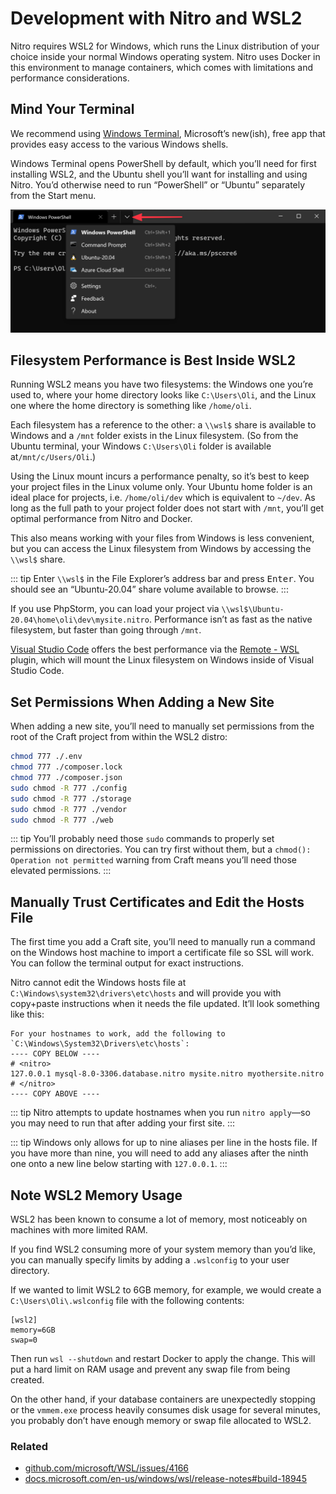 # Development with Nitro and WSL2

Nitro requires WSL2 for Windows, which runs the Linux distribution of your choice inside your normal Windows operating system. Nitro uses Docker in this environment to manage containers, which comes with limitations and performance considerations.

## Mind Your Terminal

We recommend using [Windows Terminal](https://www.microsoft.com/en-us/p/windows-terminal/9n0dx20hk701), Microsoft’s new(ish), free app that provides easy access to the various Windows shells.

Windows Terminal opens PowerShell by default, which you’ll need for first installing WSL2, and the Ubuntu shell you’ll want for installing and using Nitro. You’d otherwise need to run “PowerShell” or “Ubuntu” separately from the Start menu.

![Dropdown menu for convenient shell selection in Windows Terminal](./images/windows-terminal-shell-selection.png)

## Filesystem Performance is Best Inside WSL2

Running WSL2 means you have two filesystems: the Windows one you’re used to, where your home directory looks like `C:\Users\Oli`, and the Linux one where the home directory is something like `/home/oli`.

Each filesystem has a reference to the other: a `\\wsl$` share is available to Windows and a `/mnt` folder exists in the Linux filesystem. (So from the Ubuntu terminal, your Windows `C:\Users\Oli` folder is available at`/mnt/c/Users/Oli`.)

Using the Linux mount incurs a performance penalty, so it’s best to keep your project files in the Linux volume only. Your Ubuntu home folder is an ideal place for projects, i.e. `/home/oli/dev` which is equivalent to `~/dev`. As long as the full path to your project folder does not start with `/mnt`, you’ll get optimal performance from Nitro and Docker.

This also means working with your files from Windows is less convenient, but you can access the Linux filesystem from Windows by accessing the `\\wsl$` share.

::: tip
Enter `\\wsl$` in the File Explorer’s address bar and press <kbd>Enter</kbd>. You should see an “Ubuntu-20.04” share volume available to browse.
:::

If you use PhpStorm, you can load your project via `\\wsl$\Ubuntu-20.04\home\oli\dev\mysite.nitro`. Performance isn’t as fast as the native filesystem, but faster than going through `/mnt`.

[Visual Studio Code](https://code.visualstudio.com/) offers the best performance via the [Remote - WSL](https://code.visualstudio.com/docs/remote/wsl) plugin, which will mount the Linux filesystem on Windows inside of Visual Studio Code.

## Set Permissions When Adding a New Site

When adding a new site, you’ll need to manually set permissions from the root of the Craft project from within the WSL2 distro:

```sh
chmod 777 ./.env
chmod 777 ./composer.lock
chmod 777 ./composer.json
sudo chmod -R 777 ./config
sudo chmod -R 777 ./storage
sudo chmod -R 777 ./vendor
sudo chmod -R 777 ./web
```

::: tip
You’ll probably need those `sudo` commands to properly set permissions on directories. You can try first without them, but a `chmod(): Operation not permitted` warning from Craft means you’ll need those elevated permissions.
:::

## Manually Trust Certificates and Edit the Hosts File

The first time you add a Craft site, you’ll need to manually run a command on the Windows host machine to import a certificate file so SSL will work. You can follow the terminal output for exact instructions.

Nitro cannot edit the Windows hosts file at `C:\Windows\system32\drivers\etc\hosts` and will provide you with copy+paste instructions when it needs the file updated. It’ll look something like this:

```
For your hostnames to work, add the following to `C:\Windows\System32\Drivers\etc\hosts`:
---- COPY BELOW ----
# <nitro>
127.0.0.1 mysql-8.0-3306.database.nitro mysite.nitro myothersite.nitro
# </nitro>
---- COPY ABOVE ----
```

::: tip
Nitro attempts to update hostnames when you run `nitro apply`—so you may need to run that after adding your first site.
:::

::: tip
Windows only allows for up to nine aliases per line in the hosts file. If you have more than nine, you will need to add any aliases after the ninth one onto a new line below starting with `127.0.0.1`.
:::

## Note WSL2 Memory Usage

WSL2 has been known to consume a lot of memory, most noticeably on machines with more limited RAM.

If you find WSL2 consuming more of your system memory than you’d like, you can manually specify limits by adding a `.wslconfig` to your user directory.

If we wanted to limit WSL2 to 6GB memory, for example, we would create a `C:\Users\Oli\.wslconfig` file with the following contents:

```
[wsl2]
memory=6GB
swap=0
```

Then run `wsl --shutdown` and restart Docker to apply the change. This will put a hard limit on RAM usage and prevent any swap file from being created.

On the other hand, if your database containers are unexpectedly stopping or the `vmmem.exe` process heavily consumes disk usage for several minutes, you probably don’t have enough memory or swap file allocated to WSL2.

### Related

- [github.com/microsoft/WSL/issues/4166](https://github.com/microsoft/WSL/issues/4166)
- [docs.microsoft.com/en-us/windows/wsl/release-notes#build-18945](https://docs.microsoft.com/en-us/windows/wsl/release-notes#build-18945)

